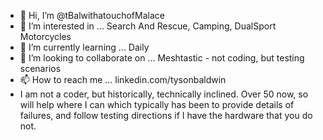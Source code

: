 - 👋 Hi, I’m @tBalwithatouchofMalace
- 👀 I’m interested in ... Search And Rescue, Camping, DualSport Motorcycles
- 🌱 I’m currently learning ... Daily
- 💞️ I’m looking to collaborate on ... Meshtastic - not coding, but testing scenarios
- 📫 How to reach me ... linkedin.com/tysonbaldwin
- I am not a coder, but historically, technically inclined.  Over 50 now, so will help where I can which typically has been to provide details of failures, and follow testing directions if I have the hardware that you do not.

<!---
tBalwithatouchofMalace/tBalwithatouchofMalace is a ✨ special ✨ repository because its `README.md` (this file) appears on your GitHub profile.
You can click the Preview link to take a look at your changes. 
--->
